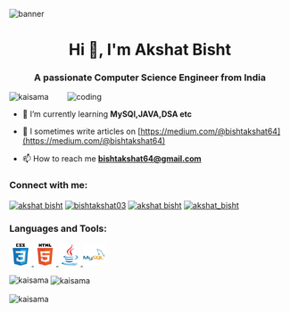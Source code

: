 ![banner](https://github.com/Kaisama/Akshat_Bisht/assets/109125241/7be0d7cb-644d-4d32-b17d-a2996f2cc398)
<h1 align="center">Hi 👋, I'm Akshat Bisht</h1>
<h3 align="center">A passionate Computer Science Engineer from India</h3>
<img align="right" alt="coding" width="400" src="https://i.pinimg.com/originals/54/e3/7d/54e37d8074ebcde1d96c77d7b2a7f310.gif"
<p align="left"> <img src="https://komarev.com/ghpvc/?username=kaisama&label=Profile%20views&color=0e75b6&style=flat" alt="kaisama" /> </p>

- 🌱 I’m currently learning **MySQl,JAVA,DSA etc**

- 📝 I sometimes write articles on [https://medium.com/@bishtakshat64](https://medium.com/@bishtakshat64)

- 📫 How to reach me **bishtakshat64@gmail.com**

<h3 align="left">Connect with me:</h3>
<p align="left">
<a href="https://linkedin.com/in/akshat bisht" target="blank"><img align="center" src="https://raw.githubusercontent.com/rahuldkjain/github-profile-readme-generator/master/src/images/icons/Social/linked-in-alt.svg" alt="akshat bisht" height="30" width="40" /></a>
<a href="https://instagram.com/bishtakshat03" target="blank"><img align="center" src="https://raw.githubusercontent.com/rahuldkjain/github-profile-readme-generator/master/src/images/icons/Social/instagram.svg" alt="bishtakshat03" height="30" width="40" /></a>
<a href="https://medium.com/akshat bisht" target="blank"><img align="center" src="https://raw.githubusercontent.com/rahuldkjain/github-profile-readme-generator/master/src/images/icons/Social/medium.svg" alt="akshat bisht" height="30" width="40" /></a>
<a href="https://www.leetcode.com/akshat_bisht" target="blank"><img align="center" src="https://raw.githubusercontent.com/rahuldkjain/github-profile-readme-generator/master/src/images/icons/Social/leet-code.svg" alt="akshat_bisht" height="30" width="40" /></a>
</p>

<h3 align="left">Languages and Tools:</h3>
<p align="left"> <a href="https://www.w3schools.com/css/" target="_blank" rel="noreferrer"> <img src="https://raw.githubusercontent.com/devicons/devicon/master/icons/css3/css3-original-wordmark.svg" alt="css3" width="40" height="40"/> </a> <a href="https://www.w3.org/html/" target="_blank" rel="noreferrer"> <img src="https://raw.githubusercontent.com/devicons/devicon/master/icons/html5/html5-original-wordmark.svg" alt="html5" width="40" height="40"/> </a> <a href="https://www.java.com" target="_blank" rel="noreferrer"> <img src="https://raw.githubusercontent.com/devicons/devicon/master/icons/java/java-original.svg" alt="java" width="40" height="40"/> </a> <a href="https://www.mysql.com/" target="_blank" rel="noreferrer"> <img src="https://raw.githubusercontent.com/devicons/devicon/master/icons/mysql/mysql-original-wordmark.svg" alt="mysql" width="40" height="40"/> </a>

<p><img align="left" src="https://github-readme-stats.vercel.app/api/top-langs?username=kaisama&show_icons=true&locale=en&layout=compact" alt="kaisama" /></p>

<p>&nbsp;<img align="center" src="https://github-readme-stats.vercel.app/api?username=kaisama&show_icons=true&locale=en" alt="kaisama" /></p>

<p><img align="center" src="https://github-readme-streak-stats.herokuapp.com/?user=kaisama&" alt="kaisama" /></p>
